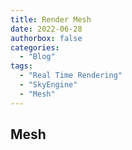 ```yaml
---
title: Render Mesh
date: 2022-06-28
authorbox: false
categories:
  - "Blog"
tags:
  - "Real Time Rendering"
  - "SkyEngine"
  - "Mesh"
---
```


## Mesh